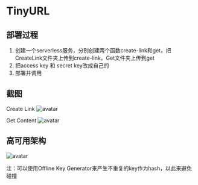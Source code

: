 # TinyURL

## 部署过程
1. 创建一个serverless服务，分别创建两个函数create-link和get，把CreateLink文件夹上传到create-link，Get文件夹上传到get
2. 把access key 和 secret key改成自己的
3. 部署并调用

## 截图
Create Link
![avatar](https://i.niupic.com/images/2021/08/29/9tAU.png)

Get Content
![avatar](https://i.niupic.com/images/2021/08/29/9tAV.png)

## 高可用架构
![avatar](https://i.niupic.com/images/2021/08/29/9tAW.png)

注：可以使用Offline Key Generator来产生不重复的key作为hash，以此来避免碰撞



